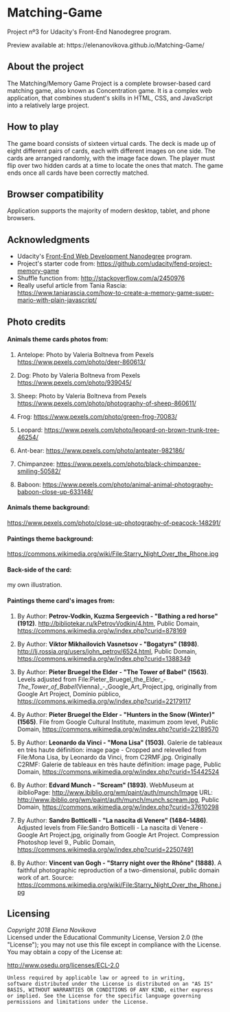 # Matching-Game

Project nº3 for Udacity's Front-End Nanodegree program.
<p>Preview available at: https://elenanovikova.github.io/Matching-Game/ </p>

## About the project

The Matching/Memory Game Project is a complete browser-based card matching game, also known as Concentration game. It is a complex web application, that combines student's skills in HTML, CSS, and JavaScript into a relatively large project.

## How to play

The game board consists of sixteen virtual cards. The deck is made up of eight different pairs of cards, each with different images on one side. The cards are arranged randomly, with the image face down. The player must flip over two hidden cards at a time to locate the ones that match. The game ends once all cards have been correctly matched.

## Browser compatibility

Application supports the majority of modern desktop, tablet, and phone browsers.

## Acknowledgments

- Udacity's [Front-End Web Development Nanodegree](https://eu.udacity.com/course/front-end-web-developer-nanodegree--nd001/) program.
- Project's starter code from: https://github.com/udacity/fend-project-memory-game
- Shuffle function from: http://stackoverflow.com/a/2450976
- Really useful article from Tania Rascia: https://www.taniarascia.com/how-to-create-a-memory-game-super-mario-with-plain-javascript/

## Photo credits

#### Animals theme cards photos from:
1. Antelope: 
Photo by Valeria Boltneva from Pexels
https://www.pexels.com/photo/deer-860613/

2. Dog:
Photo by Valeria Boltneva from Pexels
https://www.pexels.com/photo/939045/

3. Sheep:
Photo by Valeria Boltneva from Pexels
https://www.pexels.com/photo/photography-of-sheep-860611/

4. Frog:
https://www.pexels.com/photo/green-frog-70083/

5. Leopard:
https://www.pexels.com/photo/leopard-on-brown-trunk-tree-46254/

6. Ant-bear:
https://www.pexels.com/photo/anteater-982186/

7. Chimpanzee:
https://www.pexels.com/photo/black-chimpanzee-smiling-50582/

8. Baboon:
https://www.pexels.com/photo/animal-animal-photography-baboon-close-up-633148/

#### Animals theme background:
https://www.pexels.com/photo/close-up-photography-of-peacock-148291/

#### Paintings theme background:
https://commons.wikimedia.org/wiki/File:Starry_Night_Over_the_Rhone.jpg

#### Back-side of the card:
my own illustration.
<br>
#### Paintings theme card's images from:
1. By Author: **Petrov-Vodkin, Kuzma Sergeevich - "Bathing a red horse" (1912)**. http://bibliotekar.ru/kPetrovVodkin/4.htm, Public Domain, https://commons.wikimedia.org/w/index.php?curid=878169

2. By Author: **Viktor Mikhailovich Vasnetsov - "Bogatyrs" (1898)**.
http://lj.rossia.org/users/john_petrov/6524.html, Public Domain, https://commons.wikimedia.org/w/index.php?curid=1388349

3. By Author: **Pieter Bruegel the Elder - "The Tower of Babel" (1563)**. Levels adjusted from File:Pieter_Bruegel_the_Elder_-_The_Tower_of_Babel_(Vienna)_-_Google_Art_Project.jpg, originally from Google Art Project, Domínio público, https://commons.wikimedia.org/w/index.php?curid=22179117

4. By Author: **Pieter Bruegel the Elder - "Hunters in the Snow (Winter)" (1565)**. File from Google Cultural Institute, maximum zoom level, Public Domain, https://commons.wikimedia.org/w/index.php?curid=22189570

5. By Author: **Leonardo da Vinci - "Mona Lisa" (1503)**. Galerie de tableaux en très haute définition: image page - Cropped and relevelled from File:Mona Lisa, by Leonardo da Vinci, from C2RMF.jpg. Originally C2RMF: Galerie de tableaux en très haute définition: image page, Public Domain, https://commons.wikimedia.org/w/index.php?curid=15442524

6. By Author: **Edvard Munch - "Scream" (1893)**. WebMuseum at ibiblioPage: http://www.ibiblio.org/wm/paint/auth/munch/Image 
URL: http://www.ibiblio.org/wm/paint/auth/munch/munch.scream.jpg, Public Domain, https://commons.wikimedia.org/w/index.php?curid=37610298

7. By Author: **Sandro Botticelli - "La nascita di Venere" (1484–1486)**. Adjusted levels from File:Sandro Botticelli - La nascita di Venere - Google Art Project.jpg, originally from Google Art Project. Compression Photoshop level 9., Public Domain, https://commons.wikimedia.org/w/index.php?curid=22507491

8. By Author: **Vincent van Gogh - "Starry night over the Rhône" (1888)**. A faithful photographic reproduction of a two-dimensional, public domain work of art. Source: https://commons.wikimedia.org/wiki/File:Starry_Night_Over_the_Rhone.jpg

## Licensing
*Copyright 2018 Elena Novikova* <br>
Licensed under the Educational Community License, Version 2.0 (the "License"); you may not use this file except in compliance with the License. You may obtain a copy of the License at:

http://www.osedu.org/licenses/ECL-2.0

	Unless required by applicable law or agreed to in writing,
	software distributed under the License is distributed on an "AS IS"
	BASIS, WITHOUT WARRANTIES OR CONDITIONS OF ANY KIND, either express
	or implied. See the License for the specific language governing
	permissions and limitations under the License.
